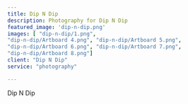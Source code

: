 ```yaml
---
title: Dip N Dip
description: Photography for Dip N Dip
featured_image: 'dip-n-dip.png'
images: [ "dip-n-dip/1.png", 
"dip-n-dip/Artboard 4.png", "dip-n-dip/Artboard 5.png", 
"dip-n-dip/Artboard 6.png", "dip-n-dip/Artboard 7.png", 
"dip-n-dip/Artboard 8.png"]
client: "Dip N Dip"
service: "photography"

---
```

Dip N Dip
